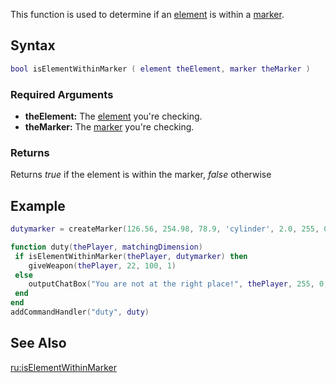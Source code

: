This function is used to determine if an [element](/docs/element.md "wikilink") is within a [marker](/marker.md "wikilink").

Syntax
------

``` lua
bool isElementWithinMarker ( element theElement, marker theMarker )
```

### Required Arguments

-   **theElement:** The [element](/docs/element.md "wikilink") you're checking.
-   **theMarker:** The [marker](/docs/marker.md "wikilink") you're checking.

### Returns

Returns *true* if the element is within the marker, *false* otherwise

Example
-------

``` lua
dutymarker = createMarker(126.56, 254.98, 78.9, 'cylinder', 2.0, 255, 0, 0, 150)

function duty(thePlayer, matchingDimension)
 if isElementWithinMarker(thePlayer, dutymarker) then
    giveWeapon(thePlayer, 22, 100, 1)  
 else
    outputChatBox("You are not at the right place!", thePlayer, 255, 0, 0)
 end
end
addCommandHandler("duty", duty)
```

See Also
--------

[ru:isElementWithinMarker](/docs/ru:isElementWithinMarker.md "wikilink")
